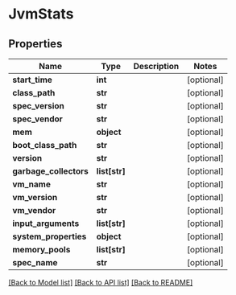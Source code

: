 # JvmStats

## Properties
Name | Type | Description | Notes
------------ | ------------- | ------------- | -------------
**start_time** | **int** |  | [optional] 
**class_path** | **str** |  | [optional] 
**spec_version** | **str** |  | [optional] 
**spec_vendor** | **str** |  | [optional] 
**mem** | **object** |  | [optional] 
**boot_class_path** | **str** |  | [optional] 
**version** | **str** |  | [optional] 
**garbage_collectors** | **list[str]** |  | [optional] 
**vm_name** | **str** |  | [optional] 
**vm_version** | **str** |  | [optional] 
**vm_vendor** | **str** |  | [optional] 
**input_arguments** | **list[str]** |  | [optional] 
**system_properties** | **object** |  | [optional] 
**memory_pools** | **list[str]** |  | [optional] 
**spec_name** | **str** |  | [optional] 

[[Back to Model list]](../README.md#documentation-for-models) [[Back to API list]](../README.md#documentation-for-api-endpoints) [[Back to README]](../README.md)


